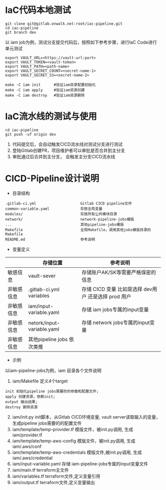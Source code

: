 # IaC代码本地测试

```
git clone git@gitlab.onwalk.net:root/iac-pipeline.git
cd iac-pipeline
git branch dev
```
以 iam job为例，测试分支提交代码后，按照如下参考步骤，进行IaC Code进行单元测试
```
export VAULT_URL=<https://vault-url:port>
export VAULT_TOKEN=<vault-token>
export VAULT_PATH=<path-name>
export VAULT_SECRET_COUNT=<secret-name-1>
export VAULT_SECRET_S3=<secret-name-2>

make -C iam init      #验证iam目录配置初始化
make -C iam apply     #验证iam资源创建
make -C iam destroy   #验证iam资源删除 
```

# IaC流水线的测试与使用

```
cd iac-pipeline
git push -uf origin dev

```
1. 代码提交后，会自动触发CICD流水线对测试分支进行测试
2. 登陆Gitlab创建PR，项目维护者可以审批是否合并到主分支
3. 审批通过后合并到主分支， 会触发主分支CICD流水线


# CICD-Pipeline设计说明

* 目录结构
```
.gitlab-ci.yml                    Gitlab CICD pipeline文件
common-variable.yaml              存放全局变量
modules/                          存放所有公共模块目录
network/                          network-pipeline-jobs模版
...                               其他pipeline-jobs模版
Makefile                          全局Makefile，调用其他jobs模版目录的Makefile
README.md                         参考说明
```

* 变量定义

|           |    存储位置                 | 参考说明                                 |
|-----------|---------------------------- | -----------------------------------------|
|敏感信息   | vault-sever                 | 存储账户AK/SK等需要严格保密的信息        |
|非敏感信息 |.gitlab-ci.yml    variables  | 存储 CICD 变量 比如是选择 dev用户  还是选择 prod 用户| 
|非敏感信息 | iam/input-variable.yaml     | 存储 iam jobs专属的input变量|
|非敏感信息 | netork/input-variable.yaml  | 存储 network jobs专属的input变量|
|非敏感信息 | 其他pipeline jobs 依次类推  |

*  示例

以iam-pipeline-jobs为例，iam 目录各个文件说明

1. iam/Makefile 定义4个target
```
init 初始化pipeline jobs需要的的参数和配置文件;
apply 创建资源，依赖init;
output 输出结果;
destroy 删除资源
```
2. iam/init.py init脚本，从Gitlab CICD环境变量, vault server读取输入的变量，生成pipeline jobs需要的的配置文件
3. iam/template/temp-provider.tf  模版文件，被init.py调用, 生成  iam/provider.tf
4. iam/template/temp-aws-config   模版文件，被init.py调用, 生成 iam/.aws/conf
5. iam/template/temp-aws-credentials 模版文件,被init.py调用, 生成 iam/.aws/credential
6. iam/input-variable.yaml        存储 iam-pipeline-jobs专属的input变量文件
7. iam/main.tf                    terraform主文件
8. iam/variables.tf               terraform文件,定义变量引用
9. iam/output.tf                  terraform文件,定义变量输出
